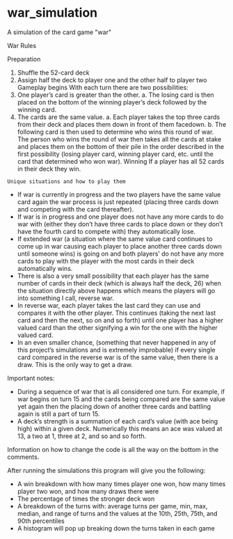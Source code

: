 # war_simulation
A simulation of the card game "war"

War Rules

Preparation
  1.	Shuffle the 52-card deck
  2.	Assign half the deck to player one and the other half to player two
	Gameplay begins
	With each turn there are two possibilities:
  1.	One player’s card is greater than the other.
      a.	The losing card is then placed on the bottom of the winning player’s deck followed by the winning card.
  2.  The cards are the same value.
      a.	Each player takes the top three cards from their deck and places them down in front of them facedown.
      b.	The following card is then used to determine who wins this round of war. The person who wins the round of war then takes all the cards at stake and places        them on the bottom of their pile in the order described in the first possibility (losing player card, winning player card, etc. until the card that                  determined who won war).
	Winning
	If a player has all 52 cards in their deck they win.

	Unique situations and how to play them
-	If war is currently in progress and the two players have the same value card again the war process is just repeated (placing three cards down and competing with the card thereafter).
-	If war is in progress and one player does not have any more cards to do war with (either they don’t have three cards to place down or they don’t have the fourth card to compete with) they automatically lose.
-	If extended war (a situation where the same value card continues to come up in war causing each player to place another three cards down until someone wins) is going on and both players’ do not have any more cards to play with the player with the most cards in their deck automatically wins.
-	There is also a very small possibility that each player has the same number of cards in their deck (which is always half the deck, 26) when the situation directly above happens which means the players will go into something I call, reverse war.
-	In reverse war, each player takes the last card they can use and compares it with the other player. This continues (taking the next last card and then the next, so on and so forth) until one player has a higher valued card than the other signifying a win for the one with the higher valued card.
-	In an even smaller chance, (something that never happened in any of this project’s simulations and is extremely improbable) if every single card compared in the reverse war is of the same value, then there is a draw. This is the only way to get a draw.

Important notes:
-	During a sequence of war that is all considered one turn. For example, if war begins on turn 15 and the cards being compared are the same value yet again then the placing down of another three cards and battling again is still a part of turn 15.
-	A deck’s strength is a summation of each card’s value (with ace being high) within a given deck. Numerically this means an ace was valued at 13, a two at 1, three at 2, and so and so forth. 

Information on how to change the code is all the way on the bottom in the comments. 

After running the simulations this program will give you the following:
- A win breakdown with how many times player one won, how many times player two won, and how many draws there were
- The percentage of times the stronger deck won
- A breakdown of the turns with: average turns per game, min, max, median, and range of turns and the values at the 10th, 25th, 75th, and 90th percentiles
- A histogram will pop up breaking down the turns taken in each game
